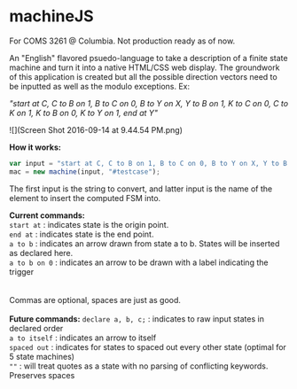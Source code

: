 # machineJS

For COMS 3261 @ Columbia.  Not production ready as of now. 

An "English" flavored psuedo-language to take a description of a finite state machine and turn it into a native HTML/CSS web display.  The groundwork of this application is created but all the possible direction vectors need to be inputted as well as the modulo exceptions.  Ex:

*"start at C, C to B on 1, B to C on 0, B to Y on X, Y to B on 1, K to C on 0, C to K on 1, K to B on 0, K to Y on 1, end at Y"*

![](Screen Shot 2016-09-14 at 9.44.54 PM.png)

**How it works:**

```javascript
var input = "start at C, C to B on 1, B to C on 0, B to Y on X, Y to B on 1, K to C on 0, C to K on 1, K to B on 0, K to Y on 1, end at Y ";
mac = new machine(input, "#testcase");
```

The first input is the string to convert, and latter input is the name of the element to insert the computed FSM into.  

**Current commands:**<br>
`start at` : indicates state is the origin point.<br>
`end at` : indicates state is the end point.<br>
`a to b` : indicates an arrow drawn from state a to b.  States will be inserted as declared here. <br>
`a to b on 0` : indicates an arrow to be drawn with a label indicating the trigger<br>
<br><br>
Commas are optional, spaces are just as good. 
<br><br>
**Future commands:**
`declare a, b, c;` : indicates to raw input states in declared order<br>
`a to itself` : indicates an arrow to itself<br>
`spaced out` : indicates for states to spaced out every other state (optimal for 5 state machines)<br>
`""` : will treat quotes as a state with no parsing of conflicting keywords. Preserves spaces<br>
